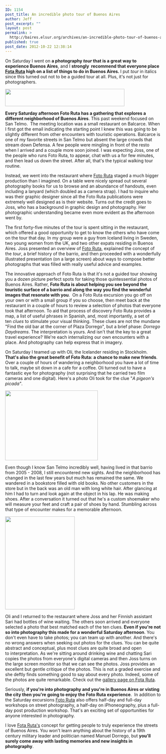 ```yaml
---
ID: 1154
post_title: An incredible photo tour of Buenos Aires
author: Jeff
post_excerpt: ""
layout: post
permalink: >
  http://baires.elsur.org/archives/an-incredible-photo-tour-of-buenos-aires/
published: true
post_date: 2012-10-22 12:38:14
---
```

On Saturday I went on <strong>a photography <em>tour</em> that is a great way to experience Buenos Aires</strong>, and I <strong>strongly  recommend that everyone place <a href="http://foto-ruta.com/">Fota Ruta</a> high on a list of things to do in Buenos Aires. </strong>I put <em>tour</em> in italics since this turned out not to be a guided tour at all. Plus, it's not just for photographers.

<a href="http://foto-ruta.com/"><img class="aligncenter size-full wp-image-1167" title="Foto Ruta" src="http://baires.elsur.org/wp-content/uploads/2012/10/fotoruta.png" alt="" width="386" height="56" /></a>

<strong>Every Saturday afternoon Foto Ruta has a gathering that explores a different neighborhood of Buenos Aires</strong>. This past weekend focused on San Telmo.  The meeting location was a small restaurant on Balcarce. When I first got the email indicating the starting point I knew this was going to be slightly different from other encounters with touristic operations. Balcarce is one of my favorite streets in San Telmo but absent the large crowds that stream down Defensa. A few people were mingling in front of the resto when I arrived and a couple more soon joined. I was expecting Joss, one of the people who runs Foto Ruta, to appear, chat with us a for few minutes, and then lead us down the street. After all, that's the typical walking tour routine.

Instead, we went into the restaurant where <a href="http://foto-ruta.com/">Foto Ruta</a> staged a much bigger production than I imagined. On a table were nicely spread out several photography books for us to browse and an abundance of handouts, even including a lanyard (which doubled as a camera strap). I had to inquire who was their graphic designer since all the Foto Ruta publications were extremely well designed as is their website. Turns out the credit goes to Joss, who has a background in graphic design and photography. Her photographic understanding became even more evident as the afternoon went by.

The first forty-five minutes of the tour is spent sitting in the restaurant, which offered a good opportunity to get to know the others who have come on the tour that day. In my group were a guy from Iceland living in Sweden, two young women from the UK, and two other expats residing in Buenos Aires. Joss presented an overview of <a href="http://foto-ruta.com/">Foto Ruta</a>, explained the concept of the <em>tour</em>, a brief history of the barrio, and then proceeded with a wonderfully illustrated presentation (on a large screen) about ways to compose better photographs that was filled with really useful advice and examples.

The innovative approach of Foto Ruta is that it's not a guided tour showing you a dozen picture perfect spots for taking those quintessential photos of Buenos Aires. Rather, <strong>Foto Ruta is about helping you see beyond the touristic surface of a barrio and along the way you find the wonderful images that resonate with you</strong>.  On a Foto Ruta excursion you go off on your own or with a small group if you so choose, then meet back at the restaurant in a couple of hours to review a selection of photos that everyone took that afternoon. To aid that process of discovery Foto Ruta provides a map, a list of useful phrases in Spanish, and, most importantly, a set of ten <em>clues</em> to stimulate your visual thinking. These clues are not the mundane "Find the old bar at the corner of Plaza Dorrego", but a brief phase: <em>Dorrego Daydreams</em>. The interpretation is yours. And isn't that the key to a great travel experience? We're each internalizing our own encounters with a place. And photography can help express that in imagery.

On Saturday I teamed up with Oli, the Icelander residing in Stockholm. <strong>That's also the great benefit of Foto Ruta: a chance to make new friends</strong>. Over a couple of hours of wandering a neighborhood you have a lot of time to talk, maybe sit down in a cafe for a coffee. Oli turned out to have a fantastic eye for photography (not surprising that he carried two film cameras and one digital). Here's a photo Oli took for the clue "<em>A pigeon's picada"</em>.

<img class="aligncenter size-medium wp-image-1169" title="pigeonPicada" src="http://baires.elsur.org/wp-content/uploads/2012/10/pigeonPicada-300x225.jpg" alt="" width="300" height="225" />

Even though I know San Telmo incredibly well, having lived in that barrio from 2005 - 2008, I still encountered new sights. And the neighborhood has changed in the last few years but much has remained the same. We wandered in a bookstore filled with old books. No other customers in the store but in the back was an old man with long white hair. After glancing at him I had to turn and look again at the object in his lap. He was making shoes. After a conversation it turned out that he's a custom shoemaker who will measure your feet and craft a pair of shoes by hand. Stumbling across that type of encounter makes for a memorable afternoon.

<img class="aligncenter size-medium wp-image-1168" title="shoemaker" src="http://baires.elsur.org/wp-content/uploads/2012/10/shoemaker-225x300.jpg" alt="" width="225" height="300" />

Oli and I returned to the restaurant where Joss and her Finnish assistant Sari had bottles of wine waiting. The others soon arrived and everyone selected a photo that best matched each of the ten clues. <strong>Even if you're not so into photography this made for a wonderful Saturday afternoon</strong>. You don't even have to take photos; you can team up with another. And there's no wrong answers when seeking out photos for the clues. You can be quite abstract and conceptual, plus most clues are quite broad and open to interpretation. As we're sitting around drinking wine and chatting Sari copies the photos from everyone's digital cameras and then Joss turns on the large screen monitor so that we can see the photos. Joss provides an excellent but gentle critique of the photos. This is not a graded exercise and she deftly finds something good to say about every photo. Indeed, some of the photos are quite remarkable. Check out the <a href="http://foto-ruta.com/gallery/">gallery page on Fota Ruta</a>.

Seriously, <strong>if you're into photography and you're in Buenos Aires or visting the city then you're going to enjoy the Foto Ruta experience</strong>.  In addition to the Saturday excursions <a href="http://foto-ruta.com/">Foto Ruta</a> also offers half-day and full-day workshops on street photography, a half-day on iPhoneography, plus a full-day post production workshop. That's an exciting set of opportunities for anyone interested in photography.

I love <a href="http://foto-ruta.com/">Fota Ruta's</a> concept for getting people to truly experience the streets of Buenos Aires. You won't learn anything about the history of a 19th century military leader and politician named Manuel Dorrego, but <strong>you'll surely come away with lasting memories and new insights in photography</strong>.

&nbsp;